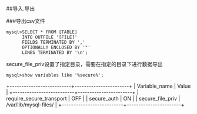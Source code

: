 ##导入.导出

###导出csv文件

    mysql>SELECT * FROM [TABLE]
          INTO OUTFILE '[FILE]'
          FIELDS TERMINATED BY ','
          OPTIONALLY ENCLOSED BY '"'
          LINES TERMINATED BY '\n';


secure_file_priv设置了指定目录，需要在指定的目录下进行数据导出


    mysql>show variables like '%secure%';

+--------------------------+-----------------------+
| Variable_name            | Value                 |
+--------------------------+-----------------------+
| require_secure_transport | OFF                   |
| secure_auth              | ON                    |
| secure_file_priv         | /var/lib/mysql-files/ |
+--------------------------+-----------------------+

